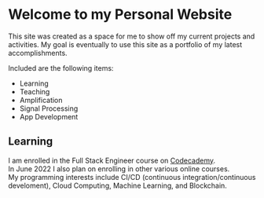# Welcome to my Personal Website
This site was created as a space for me to show off my current projects and activities.  My goal is eventually to use this site as a portfolio of my latest accomplishments. 

Included are the following items:
* Learning
* Teaching
* Amplification
* Signal Processing
* App Development

## Learning
I am enrolled in the Full Stack Engineer course on [Codecademy](https://www.codecademy.com/).  
In June 2022 I also plan on enrolling in other various online courses.  
My programming interests include CI/CD (continuous integration/continuous develoment), Cloud Computing, Machine Learning, and Blockchain. 

